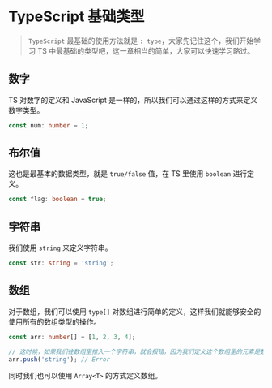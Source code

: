 # TypeScript 基础类型

> `TypeScript` 最基础的使用方法就是 `: type`，大家先记住这个，我们开始学习 TS 中最基础的类型吧，这一章相当的简单，大家可以快速学习略过。

## 数字

TS 对数字的定义和 JavaScript 是一样的，所以我们可以通过这样的方式来定义数字类型。

```ts
const num: number = 1;
```

## 布尔值

这也是最基本的数据类型，就是 `true/false` 值，在 TS 里使用 `boolean` 进行定义。

```ts
const flag: boolean = true;
```

## 字符串

我们使用 `string` 来定义字符串。

```ts
const str: string = 'string';
```

## 数组

对于数组，我们可以使用 `type[]` 对数组进行简单的定义，这样我们就能够安全的使用所有的数组类型的操作。

```ts
const arr: number[] = [1, 2, 3, 4];

// 这时候，如果我们往数组里推入一个字符串，就会报错，因为我们定义这个数组里的元素是数字
arr.push('string'); // Error
```

同时我们也可以使用 `Array<T>` 的方式定义数组。
